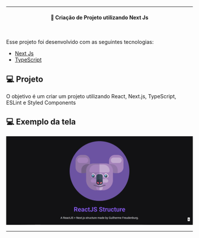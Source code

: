 ---
<h4 align="center">
  🚀 Criação de Projeto utilizando Next Js
</h4>
<br>

Esse projeto foi desenvolvido com as seguintes tecnologias:

- [Next Js](https://nextjs.org/)
- [TypeScript](https://www.typescriptlang.org/)


## 💻 Projeto

O objetivo é um criar um projeto utilizando React, Next.js, TypeScript, ESLint e Styled Components

##  💻 Exemplo da tela
![alt text](https://github.com/GUIFRE88/NEXT-APP/blob/master/img1.PNG)

----
